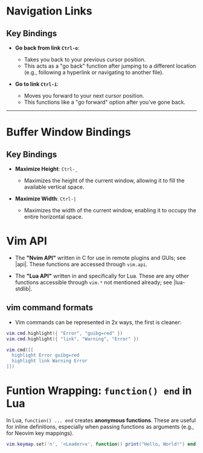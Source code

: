 # Navigation Links

## Key Bindings
- **Go back from link `Ctrl-o`**: 
  - Takes you back to your previous cursor position. 
  - This acts as a "go back" function after jumping to a different location (e.g., following a hyperlink or navigating to another file).

- **Go to link `Ctrl-i`**: 
  - Moves you forward to your next cursor position. 
  - This functions like a "go forward" option after you’ve gone back.

---

# Buffer Window Bindings

## Key Bindings
- **Maximize Height**: `Ctrl-_`
  - Maximizes the height of the current window, allowing it to fill the available vertical space.

- **Maximize Width**: `Ctrl-|`
  - Maximizes the width of the current window, enabling it to occupy the entire horizontal space.

# Vim API
- The **"Nvim API"** written in C for use in remote plugins and GUIs; see |api|.
These functions are accessed through `vim.api`.

- The **"Lua API"** written in and specifically for Lua. These are any other
functions accessible through `vim.*` not mentioned already; see |lua-stdlib|.

## vim command formats
- Vim commands can be represented in 2x ways, the first is cleaner:
```lua
vim.cmd.highlight({ "Error", "guibg=red" })
vim.cmd.highlight({ "link", "Warning", "Error" })

vim.cmd([[
  highlight Error guibg=red
  highlight link Warning Error
]])
```

# Funtion Wrapping: `function() end` in Lua

In Lua, `function() ... end` creates **anonymous functions**. These are useful for inline definitions, especially when passing functions as arguments (e.g., for Neovim key mappings).

```lua
vim.keymap.set('n', '<Leader>x', function() print("Hello, World!") end)
```

